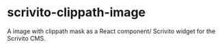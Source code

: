 # scrivito-clippath-image
A image with clippath mask as a React component/ Scrivito widget for the Scrivito CMS.
